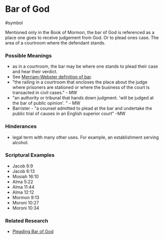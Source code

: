 # Bar of God
#symbol 

Mentioned only in the Book of Mormon, the bar of God is referenced as a place one goes to receive judgement from God. Or to plead ones case. The area of a courtroom where the defendant stands.


### Possible Meanings
- as in a courtroom, the bar may be where one stands to plead their case and hear their verdict.
-  See [Merriam-Webster definition of bar](https://www.merriam-webster.com/dictionary/bar). 
- "the railing in a courtroom that encloses the place about the judge where prisoners are stationed or where the business of the court is transacted in civil cases." - MW
- "an authority or tribunal that hands down judgment. 'will be judged at the bar of public opinion'. " - MW
- Barrister - "a counsel admitted to plead at the bar and undertake the public trial of causes in an English superior court" -MW

### Hinderances
- legal term with many other uses. For example, an establishment serving alcohol. 

### Scriptural Examples
- Jacob 6:9
- Jacob 6:13
- Mosiah 16:10
- Alma 5:22
- Alma 11:44
- Alma 12:12
- Mormon 9:13
- Moroni 10:27
- Moroni 10:34

### Related Research
- [Pleading Bar of God](/Reference-Material/Pleading%20Bar%20of%20God.md)

